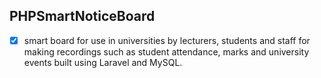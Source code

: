 ## PHPSmartNoticeBoard

+ [X] smart board for use in universities by lecturers, students and staff for making recordings such as student attendance, marks and university events built using Laravel and MySQL.
